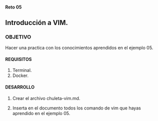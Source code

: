 #### Reto 05
## Introducción a VIM.

### OBJETIVO
Hacer una practica con los conocimientos aprendidos en el ejemplo 05.

#### REQUISITOS

1. Terminal.
1. Docker.

#### DESARROLLO

1. Crear el archivo chuleta-vim.md.

2. Inserta en el documento todos los comando de vim que hayas aprendido en el ejemplo 05. 